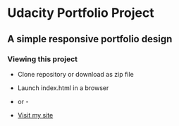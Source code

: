 # Udacity Portfolio Project
## A simple responsive portfolio design

### Viewing this project

- Clone repository or download as zip file
- Launch index.html in a browser

- or -

- [Visit my site](http://superlinkx.com/portfolio)
